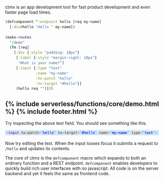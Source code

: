 ctmx is an app development tool for fast product development and even faster page load times.

```clojure
(defcomponent ^:endpoint hello [req my-name]
  [:div#hello "Hello " my-name])

(make-routes
  "/demo"
  (fn [req]
    [:div {:style "padding: 10px"}
     [:label {:style "margin-right: 10px"}
      "What is your name?"]
     [:input {:type "text"
              :name "my-name"
              :hx-patch "hello"
              :hx-target "#hello"}]
     (hello req "")]))

```
{% include serverless/functions/core/demo.html %}
{% include footer.html %}
---
Try inspecting the above text field.  You should see something like this.

![](inspect.png)

Now try editing the text.  When the input looses focus it submits a request to `/hello` and updates its contents.

The core of ctmx is the `defcomponent` macro which expands to both an ordinary function and a REST endpoint.  `defcomponent` enables developers to quickly build rich user interfaces with *no* javascript.  All code is on the server backend and yet it feels the same as frontend code.


